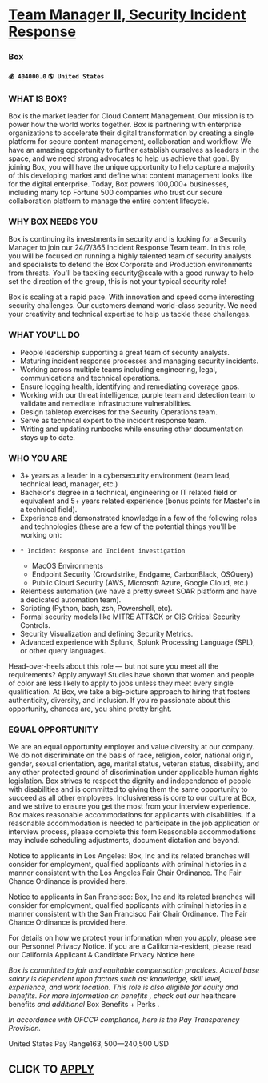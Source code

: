 # [Team Manager II, Security Incident Response](https://www.remotewlb.com/apply/team-manager-ii-security-incident-response)  
### Box  
#### `💰 404000.0` `🌎 United States`  

### WHAT IS BOX?

Box is the market leader for Cloud Content Management. Our mission is to power how the world works together. Box is partnering with enterprise organizations to accelerate their digital transformation by creating a single platform for secure content management, collaboration and workflow. We have an amazing opportunity to further establish ourselves as leaders in the space, and we need strong advocates to help us achieve that goal. By joining Box, you will have the unique opportunity to help capture a majority of this developing market and define what content management looks like for the digital enterprise. Today, Box powers 100,000+ businesses, including many top Fortune 500 companies who trust our secure collaboration platform to manage the entire content lifecycle.

### WHY BOX NEEDS YOU

Box is continuing its investments in security and is looking for a Security Manager to join our 24/7/365 Incident Response Team team. In this role, you will be focused on running a highly talented team of security analysts and specialists to defend the Box Corporate and Production environments from threats. You'll be tackling security@scale with a good runway to help set the direction of the group, this is not your typical security role!

Box is scaling at a rapid pace. With innovation and speed come interesting security challenges. Our customers demand world-class security. We need your creativity and technical expertise to help us tackle these challenges.

### WHAT YOU'LL DO

  * People leadership supporting a great team of security analysts.
  * Maturing incident response processes and managing security incidents.
  * Working across multiple teams including engineering, legal, communications and technical operations.
  * Ensure logging health, identifying and remediating coverage gaps.
  * Working with our threat intelligence, purple team and detection team to validate and remediate infrastructure vulnerabilities.
  * Design tabletop exercises for the Security Operations team.
  * Serve as technical expert to the incident response team.
  * Writing and updating runbooks while ensuring other documentation stays up to date.

### WHO YOU ARE

  * 3+ years as a leader in a cybersecurity environment (team lead, technical lead, manager, etc.)
  * Bachelor's degree in a technical, engineering or IT related field or equivalent and 5+ years related experience (bonus points for Master's in a technical field).
  * Experience and demonstrated knowledge in a few of the following roles and technologies (these are a few of the potential things you'll be working on):
  *     * Incident Response and Incident investigation
    * MacOS Environments
    * Endpoint Security (Crowdstrike, Endgame, CarbonBlack, OSQuery)
    * Public Cloud Security (AWS, Microsoft Azure, Google Cloud, etc.)
  * Relentless automation (we have a pretty sweet SOAR platform and have a dedicated automation team).
  * Scripting (Python, bash, zsh, Powershell, etc).
  * Formal security models like MITRE ATT&CK or CIS Critical Security Controls. 
  * Security Visualization and defining Security Metrics.
  * Advanced experience with Splunk, Splunk Processing Language (SPL), or other query languages.

Head-over-heels about this role — but not sure you meet all the requirements? Apply anyway! Studies have shown that women and people of color are less likely to apply to jobs unless they meet every single qualification. At Box, we take a big-picture approach to hiring that fosters authenticity, diversity, and inclusion. If you're passionate about this opportunity, chances are, you shine pretty bright.

### EQUAL OPPORTUNITY

We are an equal opportunity employer and value diversity at our company. We do not discriminate on the basis of race, religion, color, national origin, gender, sexual orientation, age, marital status, veteran status, disability, and any other protected ground of discrimination under applicable human rights legislation. Box strives to respect the dignity and ‎‎independence of people with disabilities and is committed to giving them the same ‎‎opportunity to succeed as all other employees. Inclusiveness is core to our culture at Box, and we strive to ensure you get the most from your interview experience. Box makes reasonable accommodations for applicants with disabilities. If a reasonable accommodation is needed to participate in the job application or interview process, please complete this form Reasonable accommodations may include scheduling adjustments, document dictation and beyond.

Notice to applicants in Los Angeles: Box, Inc and its related branches will consider for employment, qualified applicants with criminal histories in a manner consistent with the Los Angeles Fair Chair Ordinance. The Fair Chance Ordinance is provided here.

Notice to applicants in San Francisco: Box, Inc and its related branches will consider for employment, qualified applicants with criminal histories in a manner consistent with the San Francisco Fair Chair Ordinance. The Fair Chance Ordinance is provided here.

For details on how we protect your information when you apply, please see our Personnel Privacy Notice. If you are a California-resident, please read our California Applicant & Candidate Privacy Notice here

 _Box is committed to fair and equitable compensation practices. Actual base salary is dependent upon factors such as: knowledge, skill level, experience, and work location. This role is also eligible for equity and benefits. For more information on benefits_ _, check out our_ healthcare benefits _and additional_ Box Benefits + Perks _._

 _In accordance with OFCCP compliance, here is the Pay Transparency Provision._

United States Pay Range$163,500—$240,500 USD  
## CLICK TO [APPLY](https://www.remotewlb.com/apply/team-manager-ii-security-incident-response)

